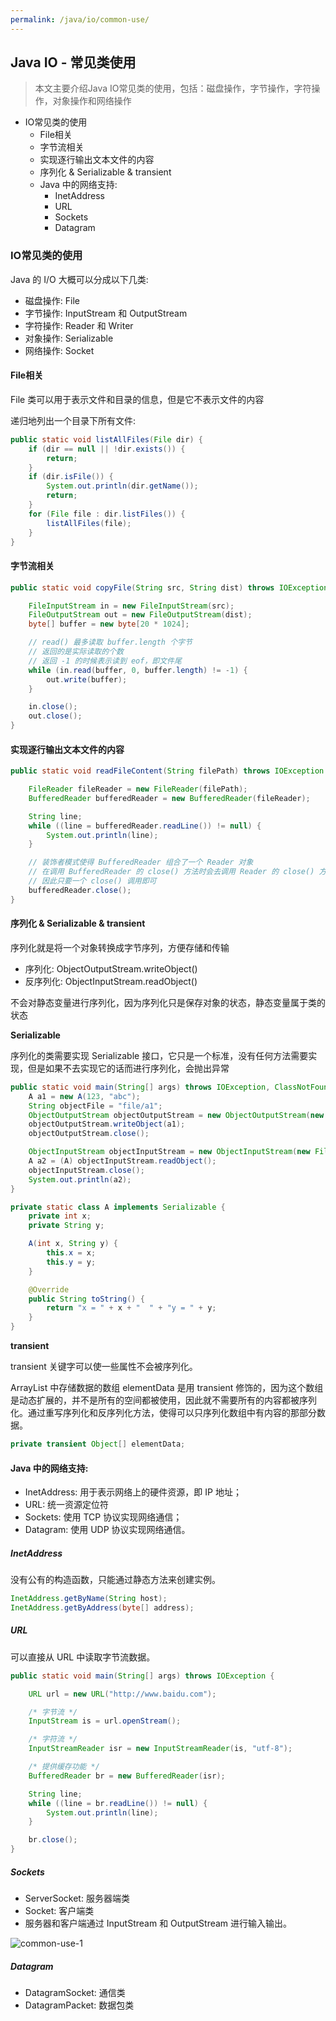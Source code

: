 ```yaml
---
permalink: /java/io/common-use/
---
```


## Java IO - 常见类使用

> 本文主要介绍Java IO常见类的使用，包括：磁盘操作，字节操作，字符操作，对象操作和网络操作

* IO常见类的使用
    * File相关
    * 字节流相关
    * 实现逐行输出文本文件的内容
    * 序列化 & Serializable & transient
    * Java 中的网络支持:
        * InetAddress
        * URL
        * Sockets
        * Datagram

### IO常见类的使用

Java 的 I/O 大概可以分成以下几类:

* 磁盘操作: File
* 字节操作: InputStream 和 OutputStream
* 字符操作: Reader 和 Writer
* 对象操作: Serializable
* 网络操作: Socket

#### File相关

File 类可以用于表示文件和目录的信息，但是它不表示文件的内容

递归地列出一个目录下所有文件:

```java
public static void listAllFiles(File dir) {
    if (dir == null || !dir.exists()) {
        return;
    }
    if (dir.isFile()) {
        System.out.println(dir.getName());
        return;
    }
    for (File file : dir.listFiles()) {
        listAllFiles(file);
    }
}
```

#### 字节流相关

```java
public static void copyFile(String src, String dist) throws IOException {

    FileInputStream in = new FileInputStream(src);
    FileOutputStream out = new FileOutputStream(dist);
    byte[] buffer = new byte[20 * 1024];

    // read() 最多读取 buffer.length 个字节
    // 返回的是实际读取的个数
    // 返回 -1 的时候表示读到 eof，即文件尾
    while (in.read(buffer, 0, buffer.length) != -1) {
        out.write(buffer);
    }

    in.close();
    out.close();
}
```

#### 实现逐行输出文本文件的内容

```java
public static void readFileContent(String filePath) throws IOException {

    FileReader fileReader = new FileReader(filePath);
    BufferedReader bufferedReader = new BufferedReader(fileReader);

    String line;
    while ((line = bufferedReader.readLine()) != null) {
        System.out.println(line);
    }

    // 装饰者模式使得 BufferedReader 组合了一个 Reader 对象
    // 在调用 BufferedReader 的 close() 方法时会去调用 Reader 的 close() 方法
    // 因此只要一个 close() 调用即可
    bufferedReader.close();
}
```

#### 序列化 & Serializable & transient

序列化就是将一个对象转换成字节序列，方便存储和传输

* 序列化: ObjectOutputStream.writeObject()
* 反序列化: ObjectInputStream.readObject()

不会对静态变量进行序列化，因为序列化只是保存对象的状态，静态变量属于类的状态

**Serializable**

序列化的类需要实现 Serializable 接口，它只是一个标准，没有任何方法需要实现，但是如果不去实现它的话而进行序列化，会抛出异常

```java
public static void main(String[] args) throws IOException, ClassNotFoundException {
    A a1 = new A(123, "abc");
    String objectFile = "file/a1";
    ObjectOutputStream objectOutputStream = new ObjectOutputStream(new FileOutputStream(objectFile));
    objectOutputStream.writeObject(a1);
    objectOutputStream.close();

    ObjectInputStream objectInputStream = new ObjectInputStream(new FileInputStream(objectFile));
    A a2 = (A) objectInputStream.readObject();
    objectInputStream.close();
    System.out.println(a2);
}

private static class A implements Serializable {
    private int x;
    private String y;

    A(int x, String y) {
        this.x = x;
        this.y = y;
    }

    @Override
    public String toString() {
        return "x = " + x + "  " + "y = " + y;
    }
}
```

**transient**

transient 关键字可以使一些属性不会被序列化。

ArrayList 中存储数据的数组 elementData 是用 transient 修饰的，因为这个数组是动态扩展的，并不是所有的空间都被使用，因此就不需要所有的内容都被序列化。通过重写序列化和反序列化方法，使得可以只序列化数组中有内容的那部分数据。

```java
private transient Object[] elementData;
```

#### Java 中的网络支持:

* InetAddress: 用于表示网络上的硬件资源，即 IP 地址；
* URL: 统一资源定位符
* Sockets: 使用 TCP 协议实现网络通信；
* Datagram: 使用 UDP 协议实现网络通信。

##### InetAddress

没有公有的构造函数，只能通过静态方法来创建实例。

```java
InetAddress.getByName(String host);
InetAddress.getByAddress(byte[] address);
```

##### URL

可以直接从 URL 中读取字节流数据。

```java
public static void main(String[] args) throws IOException {

    URL url = new URL("http://www.baidu.com");

    /* 字节流 */
    InputStream is = url.openStream();

    /* 字符流 */
    InputStreamReader isr = new InputStreamReader(is, "utf-8");

    /* 提供缓存功能 */
    BufferedReader br = new BufferedReader(isr);

    String line;
    while ((line = br.readLine()) != null) {
        System.out.println(line);
    }

    br.close();
}
```

##### Sockets

* ServerSocket: 服务器端类
* Socket: 客户端类
* 服务器和客户端通过 InputStream 和 OutputStream 进行输入输出。

![common-use-1](https://caohonghua.github.io/knowledge/assets/images/java/io/common-use/common-use-1.jpg)

##### Datagram

* DatagramSocket: 通信类
* DatagramPacket: 数据包类



